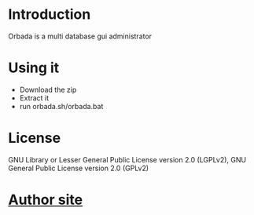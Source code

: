 # Introduction
Orbada is a multi database gui administrator

# Using it 

* Download the zip
* Extract it
* run orbada.sh/orbada.bat


# License

GNU Library or Lesser General Public License version 2.0 (LGPLv2), GNU General Public License version 2.0 (GPLv2)

# [Author site](http://sourceforge.net/projects/orbada)

